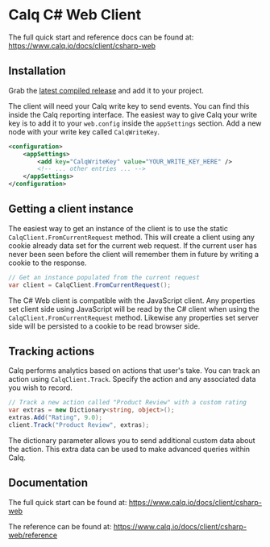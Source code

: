 Calq C# Web Client
=================

The full quick start and reference docs can be found at: https://www.calq.io/docs/client/csharp-web

Installation
------------

Grab the [latest compiled release](https://github.com/Calq/Client-CSharp-Web/releases) and add it to your project.

The client will need your Calq write key to send events. You can find this inside the Calq reporting interface. The easiest way to give Calq your write key is to add it to your `web.config` inside the `appSettings` section.  Add a new node with your write key called `CalqWriteKey`.

```xml
<configuration>
    <appSettings>
        <add key="CalqWriteKey" value="YOUR_WRITE_KEY_HERE" />
        <!-- ... other entries ... -->
    </appSettings>
</configuration>
```

Getting a client instance
-------------------------

The easiest way to get an instance of the client is to use the static `CalqClient.FromCurrentRequest` method. This will create a client using any cookie already data set for the current web request. If the current user has never been seen before the client will remember them in future by writing a cookie to the response.

```c#
// Get an instance populated from the current request
var client = CalqClient.FromCurrentRequest();
```

The C# Web client is compatible with the JavaScript client. Any properties set client side using JavaScript will be read by the C# client when using the `CalqClient.FromCurrentRequest` method. Likewise any properties set server side will be persisted to a cookie to be read browser side.

Tracking actions
----------------

Calq performs analytics based on actions that user's take. You can track an action using `CalqClient.Track`. Specify the action and any associated data you wish to record.

```c#
// Track a new action called "Product Review" with a custom rating
var extras = new Dictionary<string, object>();
extras.Add("Rating", 9.0);
client.Track("Product Review", extras);
```

The dictionary parameter allows you to send additional custom data about the action. This extra data can be used to make advanced queries within Calq.

Documentation
-------------

The full quick start can be found at: https://www.calq.io/docs/client/csharp-web

The reference can be found at:  https://www.calq.io/docs/client/csharp-web/reference






